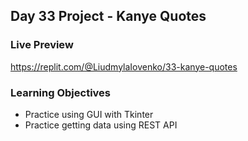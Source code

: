## Day 33 Project - Kanye Quotes

### Live Preview
https://replit.com/@LiudmylaIovenko/33-kanye-quotes

### Learning Objectives
* Practice using GUI with Tkinter
* Practice getting data using REST API
